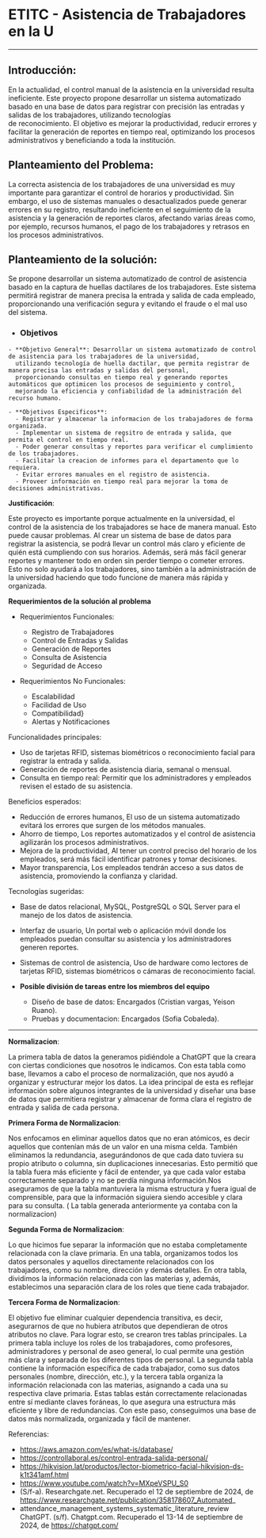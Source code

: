 # ETITC - Asistencia de Trabajadores en la U
---

## **Introducción**:

En la actualidad, el control manual de la asistencia en la universidad resulta ineficiente. 
Este proyecto propone desarrollar un sistema automatizado basado en una base de datos para 
registrar con precisión las entradas y salidas de los trabajadores, utilizando tecnologías  
de reconocimiento. El objetivo es mejorar la productividad, reducir 
errores y facilitar la generación de reportes en tiempo real, optimizando los procesos 
administrativos y beneficiando a toda la institución.


## **Planteamiento del Problema**:

   La correcta asistencia de los trabajadores de una universidad es muy importante para garantizar el control de horarios y
   productividad. Sin embargo, el uso de sistemas manuales o desactualizados puede generar errores en su registro, 
   resultando ineficiente en el seguimiento de la asistencia y la generación de reportes claros, afectando varias áreas 
   como, por ejemplo, recursos humanos, el pago de los trabajadores y retrasos en los procesos administrativos.

## **Planteamiento de la solución**:

  Se propone desarrollar un sistema automatizado de control de asistencia basado en la captura de huellas dactilares de los trabajadores. 
  Este sistema permitirá registrar de manera precisa la entrada y salida de cada empleado, proporcionando una verificación  segura y evitando el fraude o el mal uso del sistema. 
  
   - ### **Objetivos**
    - **Objetivo General**: Desarrollar un sistema automatizado de control de asistencia para los trabajadores de la universidad,
      utilizando tecnología de huella dactilar, que permita registrar de manera precisa las entradas y salidas del personal,
      proporcionando consultas en tiempo real y generando reportes automáticos que optimicen los procesos de seguimiento y control,
      mejorando la eficiencia y confiabilidad de la administración del recurso humano.
      
    - **Objetivos Especificos**:
      - Registrar y almacenar la informacion de los trabajadores de forma organizada.
      - Implementar un sistema de regsitro de entrada y salida, que permita el control en tiempo real.
      - Poder generar consultas y reportes para verificar el cumplimiento de los trabajadores.
      - Facilitar la creacion de informes para el departamento que lo requiera.
      - Evitar errores manuales en el registro de asistencia.
      - Proveer información en tiempo real para mejorar la toma de decisiones administrativas.
  
**Justificación**:

  Este proyecto es importante porque actualmente en la universidad, el control de la asistencia de los trabajadores se hace de
  manera manual. Esto puede causar problemas. Al crear un sistema de base de datos para registrar la asistencia, se podrá llevar un
  control más claro y eficiente de quién está cumpliendo con sus horarios. Además, será más fácil generar reportes y mantener
  todo en orden sin perder tiempo o cometer errores. Esto no solo ayudará a los trabajadores, sino también a la administración
  de la universidad haciendo que todo funcione de manera más rápida y organizada.

**Requerimientos de la solución al problema**

   - Requerimientos Funcionales:
     - Registro de Trabajadores
     - Control de Entradas y Salidas
     - Generación de Reportes
     - Consulta de Asistencia
     - Seguridad de Acceso

   - Requerimientos No Funcionales:
     - Escalabilidad
     - Facilidad de Uso
     - Compatibilidad}
     - Alertas y Notificaciones
    

        
 Funcionalidades principales:
- Uso de tarjetas RFID, sistemas biométricos o reconocimiento facial para registrar la entrada y salida.
- Generación de reportes de asistencia diaria, semanal o mensual.
- Consulta en tiempo real: Permitir que los administradores y empleados revisen el estado de su asistencia.
  
Beneficios esperados:
- Reducción de errores humanos, El uso de un sistema automatizado evitará los errores que surgen de los métodos manuales.
- Ahorro de tiempo, Los reportes automatizados y el control de asistencia agilizarán los procesos administrativos.
- Mejora de la productividad, Al tener un control preciso del horario de los empleados, será más fácil identificar patrones y tomar decisiones.
- Mayor transparencia, Los empleados tendrán acceso a sus datos de asistencia, promoviendo la confianza y claridad.

 Tecnologías sugeridas:
   - Base de datos relacional, MySQL, PostgreSQL o SQL Server para el manejo de los datos de asistencia.
   - Interfaz de usuario, Un portal web o aplicación móvil donde los empleados puedan consultar su asistencia y los administradores 
     generen reportes.
   - Sistemas de control de asistencia, Uso de hardware como lectores de tarjetas RFID, sistemas biométricos o cámaras de 
     reconocimiento facial.

- **Posible división de tareas entre los miembros del equipo**
  
     - Diseño de base de datos:
        Encargados (Cristian vargas, Yeison Ruano).
     - Pruebas y documentacion:
        Encargados (Sofia Cobaleda).


---
**Normalizacion**:

La primera tabla de datos la generamos pidiéndole a ChatGPT que la creara con ciertas condiciones que nosotros le indicamos. Con esta tabla como base, llevamos a cabo el proceso de normalización, que nos ayudó a organizar y estructurar mejor los datos. La idea principal de esta es reflejar información sobre algunos integrantes de la universidad y diseñar una base de datos que permitiera registrar y almacenar de forma clara el registro de entrada y salida de cada persona. 

**Primera Forma de Normalizacion**:

Nos enfocamos en eliminar aquellos datos que no eran atómicos, es decir aquellos que contenían más de un valor en una misma celda. También eliminamos la redundancia, asegurándonos de que cada dato tuviera su propio atributo o columna, sin duplicaciones innecesarias. Esto permitió que la tabla fuera más eficiente y fácil de entender, ya que cada valor estaba correctamente separado y no se perdía ninguna información.Nos aseguramos de que la tabla mantuviera la misma estructura y fuera igual de comprensible, para que la información siguiera siendo accesible y clara para su consulta.
( La tabla generada anteriormente ya contaba con la normalizacion)



**Segunda Forma de Normalizacion**:

Lo que hicimos fue separar la información que no estaba completamente relacionada con la clave primaria. En una tabla, organizamos todos los datos personales y aquellos directamente relacionados con los trabajadores, como su nombre, dirección y demás detalles. En otra tabla, dividimos la información relacionada con las materias y, además, establecimos una separación clara de los roles que tiene cada trabajador. 

**Tercera Forma de Normalizacion**:

El objetivo fue eliminar cualquier dependencia transitiva, es decir, asegurarnos de que no hubiera atributos que dependieran de otros atributos no clave. Para lograr esto, se crearon tres tablas principales. La primera tabla incluye los roles de los trabajadores, como profesores, administradores y personal de aseo general, lo cual permite una gestión más clara y separada de los diferentes tipos de personal. La segunda tabla contiene la información específica de cada trabajador, como sus datos personales (nombre, dirección, etc.), y la tercera tabla organiza la información relacionada con las materias, asignando a cada una su respectiva clave primaria. Estas tablas están correctamente relacionadas entre sí mediante claves foráneas, lo que asegura una estructura más eficiente y libre de redundancias. Con este paso, conseguimos una base de datos más normalizada, organizada y fácil de mantener.





Referencias:
   - https://aws.amazon.com/es/what-is/database/
   - https://controllaboral.es/control-entrada-salida-personal/
   - https://hikvision.lat/productos/lector-biometrico-facial-hikvision-ds-k1t341amf.html
   - https://www.youtube.com/watch?v=MXpeVSPU_S0
   - (S/f-a). Researchgate.net. Recuperado el 12 de septiembre de 2024, de 
     https://www.researchgate.net/publication/358178607_Automated_
   - attendance_management_systems_systematic_literature_review
     ChatGPT. (s/f). Chatgpt.com. Recuperado el 13-14 de septiembre de 2024, de https://chatgpt.com/
